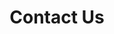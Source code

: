 ---
title: "Contact Us"
description: "Ready to discuss your legal needs? Get in touch with us today for a consultation."
getInTouchTitle: "Get In Touch"
phone: "+1 (555) 123-4567"
email: "info@revitalamirlaw.com"
officeAddress: "123 Legal Street\nSuite 100\nCity, State 12345"
officeHours: "Monday - Friday: 9:00 AM - 6:00 PM\nSaturday: 10:00 AM - 2:00 PM\nSunday: Closed"
--- 